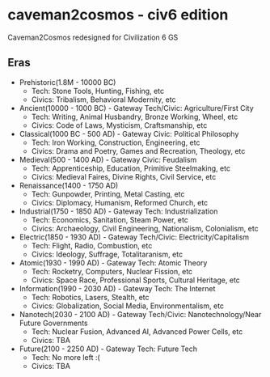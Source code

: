 # caveman2cosmos - civ6 edition
Caveman2Cosmos redesigned for Civilization 6 GS
## Eras
 - Prehistoric(1.8M - 10000 BC)
 	- Tech: Stone Tools, Hunting, Fishing, etc
	- Civics: Tribalism, Behavioral Modernity, etc
 - Ancient(10000 - 1000 BC) - Gateway Tech/Civic: Agriculture/First City
 	- Tech: Writing, Animal Husbandry, Bronze Working, Wheel, etc
	- Civics: Code of Laws, Mysticism, Craftsmanship, etc
 - Classical(1000 BC - 500 AD) - Gateway Civic: Political Philosophy
 	- Tech: Iron Working, Construction, Engineering, etc
	- Civics: Drama and Poetry, Games and Recreation, Theology, etc
 - Medieval(500 - 1400 AD) - Gateway Civic: Feudalism
 	- Tech: Apprenticeship, Education, Primitive Steelmaking, etc
	- Civics: Medieval Faires, Divine Rights, Civil Service, etc
 - Renaissance(1400 - 1750 AD)
 	- Tech: Gunpowder, Printing, Metal Casting, etc
	- Civics: Diplomacy, Humanism, Reformed Church, etc
 - Industrial(1750 - 1850 AD) - Gateway Tech: Industrialization
 	- Tech: Economics, Sanitation, Steam Power, etc
	- Civics: Archaeology, Civil Engineering, Nationalism, Colonialism, etc
 - Electric(1850 - 1930 AD) - Gateway Tech/Civic: Electricity/Capitalism
 	- Tech: Flight, Radio, Combustion, etc
	- Civics: Ideology, Suffrage, Totalitaranism, etc
 - Atomic(1930 - 1990 AD) - Gateway Tech: Atomic Theory
 	- Tech: Rocketry, Computers, Nuclear Fission, etc
	- Civics: Space Race, Professional Sports, Cultural Heritage, etc
 - Information(1990 - 2030 AD) - Gateway Tech: The Internet
 	- Tech: Robotics, Lasers, Stealth, etc
	- Civics: Globalization, Social Media, Environmentalism, etc
 - Nanotech(2030 - 2100 AD) - Gateway Tech/Civic: Nanotechnology/Near Future Governments
 	- Tech: Nuclear Fusion, Advanced AI, Advanced Power Cells, etc
	- Civics: TBA
 - Future(2100 - 2250 AD) - Gateway Tech: Future Tech
 	- Tech: No more left :(
	- Civics: TBA